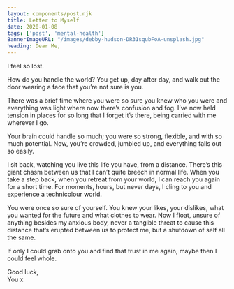 ```yaml
---
layout: components/post.njk
title: Letter to Myself
date: 2020-01-08
tags: ['post', 'mental-health']
BannerImageURL: "/images/debby-hudson-DR31squbFoA-unsplash.jpg"
heading: Dear Me,
---
```

<!-- Excerpt Start -->
I feel so lost.<!-- Excerpt End -->
            
How do you handle the world? You get up, day after day, and walk out the door wearing a face that you’re not sure is you.

There was a brief time where you were so sure you knew who you were and everything was light where now there’s confusion and fog. I’ve now held tension in places for so long that I forget it’s there, being carried with me wherever I go.

Your brain could handle so much; you were so strong, flexible, and with so much potential. Now, you’re crowded, jumbled up, and everything falls out so easily.

I sit back, watching you live this life you have, from a distance. There’s this giant chasm between us that I can’t quite breech in normal life. When you take a step back, when you retreat from your world, I can reach you again for a short time. For moments, hours, but never days, I cling to you and experience a technicolour world.

You were once so sure of yourself. You knew your likes, your dislikes, what you wanted for the future and what clothes to wear. Now I float, unsure of anything besides my anxious body, never a tangible threat to cause this distance that’s erupted between us to protect me, but a shutdown of self all the same.

If only I could grab onto you and find that trust in me again, maybe then I could feel whole.

Good luck,<br/>
You x